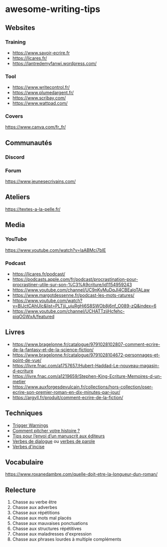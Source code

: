 # awesome-writing-tips

## Websites

### Training

* https://www.savoir-ecrire.fr
* https://licares.fr/
* https://lantredemyfanwi.wordpress.com/

### Tool

* https://www.writecontrol.fr/
* https://www.plumedargent.fr/
* https://www.scribay.com/
* https://www.wattpad.com/

### Covers

https://www.canva.com/fr_fr/

## Communautés

### Discord

### Forum

https://www.jeunesecrivains.com/

## Ateliers

https://textes-a-la-pelle.fr/

## Media

### YouTube

https://www.youtube.com/watch?v=laABMci7bIE

### Podcast

* https://licares.fr/podcast/
* https://podcasts.apple.com/fr/podcast/procrastination-pour-procrastiner-utile-sur-son-%C3%A9criture/id1154959243
* https://www.youtube.com/channel/UC9nKyMuDqJI4CBEaloTALaw
* https://www.margotdessenne.fr/podcast-les-mots-ratures/
* https://www.youtube.com/watch?v=BIJctCAhUlc&list=PLTjji_ujuRgHi6S8SWOb8j6nf_O089-zQ&index=6
* https://www.youtube.com/channel/UCHATTzjjHcfehc-piqOGWxA/featured

## Livres
* https://www.bragelonne.fr/catalogue/9791028102807-comment-ecrire-de-la-fantasy-et-de-la-science-fiction/
* https://www.bragelonne.fr/catalogue/9791028104672-personnages-et-point-de-vue/
* https://livre.fnac.com/a1757657/Hubert-Haddad-Le-nouveau-magasin-d-ecriture
* https://livre.fnac.com/a1219659/Stephen-King-Ecriture-Memoires-d-un-metier
* https://www.auxforgesdevulcain.fr/collections/hors-collection/oser-ecrire-son-premier-roman-en-dix-minutes-par-jour/
* https://argyll.fr/produit/comment-ecrire-de-la-fiction/

## Techniques

* [Trigger Warnings](https://twitter.com/cerynie_/status/1278384849473208321)
* [Comment pitcher votre histoire ?](https://twitter.com/story_nerd/status/1387416300599881728)
* [Tips pour l’envoi d’un manuscrit aux éditeurs](https://twitter.com/Bleue_nn/status/1319677396925243398)
* [Verbes de dialogue](http://ecrire-un-roman.com/verbes-de-dialogue/) ou [verbes de parole](https://pasmafaute.com/verbes-de-parole/)
* [Verbes d'incise](https://jeremy-haim.systeme.io/blog/les-verbes-dincise)

## Vocabulaire

https://www.roxanedambre.com/quelle-doit-etre-la-longueur-dun-roman/

## Relecture

1. Chasse au verbe être
1. Chasse aux adverbes
1. Chasse aux répétitions
1. Chasse aux mots mal placés
1. Chasse aux mauvaises ponctuations
1. Chasse aux structures répétitives
1. Chasse aux maladresses d'expression
1. Chasse aux phrases lourdes à multiple compléments
